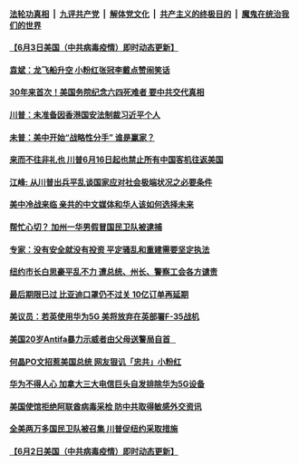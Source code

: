 ####  [法轮功真相](../../../../basic/blob/master/README.md?t=06041001) &nbsp;|&nbsp; [九评共产党](../../../../9ping.md/blob/master/README.md?t=06041001) &nbsp;|&nbsp; [解体党文化](../../../../jtdwh.md/blob/master/README.md?t=06041001)  &nbsp;|&nbsp; [共产主义的终极目的](../../../../gczydzjmd.md/blob/master/README.md?t=06041001) &nbsp;|&nbsp; [魔鬼在统治我们的世界](../../../../mgztzwmdsj.md/blob/master/README.md?t=06041001) 

#### [【6月3日美国（中共病毒疫情）即时动态更新】](../pages/soh6/386017.md?t=06041001) 
#### [袁斌：龙飞船升空  小粉红张冠李戴点赞闹笑话](../pages/soh6/386188.md?t=06041001) 
#### [30年来首次！美国务院纪念六四死难者 要中共交代真相](../pages/soh6/386191.md?t=06041001) 
#### [川普：未准备因香港国安法制裁习近平个人](../pages/soh6/386185.md?t=06041001) 
#### [未普：美中开始“战略性分手” 谁是赢家？](../pages/soh6/386176.md?t=06041001) 
#### [来而不往非礼也 川普6月16日起也禁止所有中国客机往返美国](../pages/soh6/386143.md?t=06041001) 
#### [江峰: 从川普出兵平乱谈国家应对社会极端状况之必要条件](../pages/soh6/386149.md?t=06041001) 
#### [美中冷战来临  亲共的中文媒体和华人该如何选择未来](../pages/soh6/386098.md?t=06041001) 
#### [帮忙心切？ 加州一华男假冒国民卫队被逮捕](../pages/soh6/386119.md?t=06041001) 
#### [专家：没有安全就没有投资 平定骚乱和重建需要坚定执法](../pages/soh6/386107.md?t=06041001) 
#### [纽约市长白思豪平乱不力 遭总统、州长、警察工会各方谴责](../pages/soh6/386089.md?t=06041001) 
#### [最后期限已过 比亚迪口罩仍不过关 10亿订单再延期](../pages/soh6/385987.md?t=06041001) 
#### [美议员：若英使用华为5G 美将放弃在英部署F-35战机](../pages/soh6/385993.md?t=06041001) 
#### [美国20岁Antifa暴力示威者由父母送警局自首   ](../pages/soh6/385914.md?t=06041001) 
#### [何晶PO文招惹美国总统 网友狠讥「忠共」小粉红](../pages/soh6/385916.md?t=06041001) 
#### [华为不得人心 加拿大三大电信巨头自发排除华为5G设备](../pages/soh6/385867.md?t=06041001) 
#### [美国使馆拒绝阿联酋病毒采检 防中共取得敏感外交资讯](../pages/soh6/385828.md?t=06041001) 
#### [全美两万多国民卫队被召集 川普促纽约采取措施](../pages/soh6/385840.md?t=06041001) 
#### [【6月2日美国（中共病毒疫情）即时动态更新】](../pages/soh6/385660.md?t=06041001) 
